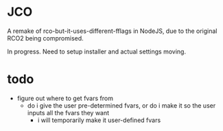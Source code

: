 # JCO
A remake of rco-but-it-uses-different-fflags in NodeJS, due to the original RCO2 being compromised.

In progress. Need to setup installer and actual settings moving.

# todo

- figure out where to get fvars from
  - do i give the user pre-determined fvars, or do i make it so the user inputs all the fvars they want
    - i will temporarily make it user-defined fvars
